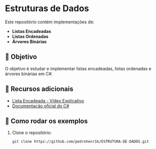 # Estruturas de Dados

Este repositório contém implementações de:

- **Listas Encadeadas**
- **Listas Ordenadas**
- **Árvores Binárias**

## 📌 Objetivo

O objetivo é estudar e implementar listas encadeadas, listas ordenadas e árvores binárias em C#.

## 📖 Recursos adicionais

- [Lista Encadeada - Vídeo Explicativo](https://www.youtube.com/watch?v=ZQPpzStpa1M)
- [Documentação oficial do C#](https://learn.microsoft.com/en-us/dotnet/csharp/)

## 🚀 Como rodar os exemplos

1. Clone o repositório:
   ```sh
   git clone https://github.com/pedrohenr1k/ESTRUTURA-DE-DADOS.git

